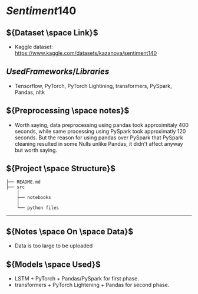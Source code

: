 # ${Sentiment140}$
## ${Dataset \space Link}$
* Kaggle dataset: https://www.kaggle.com/datasets/kazanova/sentiment140
## ${Used Frameworks/Libraries}$
* Tensorflow, PyTorch, PyTorch Lightining, transformers, PySpark, Pandas, nltk
## ${Preprocessing \space notes}$
* Worth saying, data preprocessing using pandas took approximitaly 400 seconds, while same processing using PySpark took approximatly 120 seconds. But the reason for using pandas over PySpark that PySpark cleaning resulted in some Nulls unlike Pandas, it didn't affect anyway but worth saying.
## ${Project \space Structure}$
    ├── README.md                  
    ├── src
        │
        ├── notebooks      
        │
        └── python files
--------
## ${Notes \space On \space Data}$
* Data is too large to be uploaded
## ${Models \space Used}$
* LSTM + PyTorch + Pandas/PySpark for first phase.
* transformers + PyTorch Lightening + Pandas for second phase.
